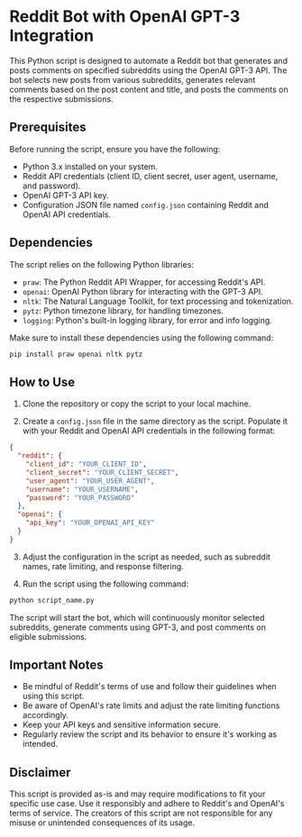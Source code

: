 # Reddit Bot with OpenAI GPT-3 Integration

This Python script is designed to automate a Reddit bot that generates and posts comments on specified subreddits using the OpenAI GPT-3 API. The bot selects new posts from various subreddits, generates relevant comments based on the post content and title, and posts the comments on the respective submissions.

## Prerequisites

Before running the script, ensure you have the following:

- Python 3.x installed on your system.
- Reddit API credentials (client ID, client secret, user agent, username, and password).
- OpenAI GPT-3 API key.
- Configuration JSON file named `config.json` containing Reddit and OpenAI API credentials.

## Dependencies

The script relies on the following Python libraries:

- `praw`: The Python Reddit API Wrapper, for accessing Reddit's API.
- `openai`: OpenAI Python library for interacting with the GPT-3 API.
- `nltk`: The Natural Language Toolkit, for text processing and tokenization.
- `pytz`: Python timezone library, for handling timezones.
- `logging`: Python's built-in logging library, for error and info logging.

Make sure to install these dependencies using the following command:

```bash
pip install praw openai nltk pytz
```

## How to Use

1. Clone the repository or copy the script to your local machine.

2. Create a `config.json` file in the same directory as the script. Populate it with your Reddit and OpenAI API credentials in the following format:

```json
{
  "reddit": {
    "client_id": "YOUR_CLIENT_ID",
    "client_secret": "YOUR_CLIENT_SECRET",
    "user_agent": "YOUR_USER_AGENT",
    "username": "YOUR_USERNAME",
    "password": "YOUR_PASSWORD"
  },
  "openai": {
    "api_key": "YOUR_OPENAI_API_KEY"
  }
}
```

3. Adjust the configuration in the script as needed, such as subreddit names, rate limiting, and response filtering.

4. Run the script using the following command:

```bash
python script_name.py
```

The script will start the bot, which will continuously monitor selected subreddits, generate comments using GPT-3, and post comments on eligible submissions.

## Important Notes

- Be mindful of Reddit's terms of use and follow their guidelines when using this script.
- Be aware of OpenAI's rate limits and adjust the rate limiting functions accordingly.
- Keep your API keys and sensitive information secure.
- Regularly review the script and its behavior to ensure it's working as intended.

## Disclaimer

This script is provided as-is and may require modifications to fit your specific use case. Use it responsibly and adhere to Reddit's and OpenAI's terms of service. The creators of this script are not responsible for any misuse or unintended consequences of its usage.

